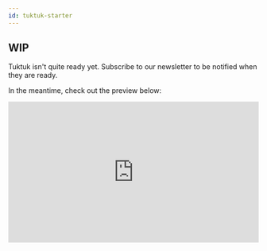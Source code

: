 ```yaml
---
id: tuktuk-starter
---
```

## WIP

Tuktuk isn't quite ready yet. Subscribe to our newsletter to be notified when they are ready.

In the meantime, check out the preview below:

<div style="position: relative; padding-bottom: 56.25%; height: 0;"><iframe src="https://www.loom.com/embed/f14f09efa91a4467aac5d0c1aa7372b4" frameborder="0" webkitallowfullscreen mozallowfullscreen allowfullscreen style="position: absolute; top: 0; left: 0; width: 100%; height: 100%;"></iframe></div>